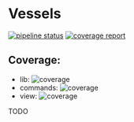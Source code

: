 # Vessels

[![pipeline status](https://git.redmic.net/redmic-server/vessels/badges/dev/pipeline.svg)](https://git.redmic.net/redmic-server/vessels/commits/dev) [![coverage report](https://git.redmic.net/redmic-server/vessels/badges/dev/coverage.svg)](https://git.redmic.net/redmic-server/vessels/commits/dev)

## Coverage:

  * lib: ![coverage](https://git.redmic.net/redmic-server/vessels/badges/dev/coverage.svg?job=maven-build-lib)
  * commands: ![coverage](https://git.redmic.net/redmic-server/vessels/badges/dev/coverage.svg?job=maven-build-commands)
  * view: ![coverage](https://git.redmic.net/redmic-server/vessels/badges/dev/coverage.svg?job=maven-build-view)

TODO
